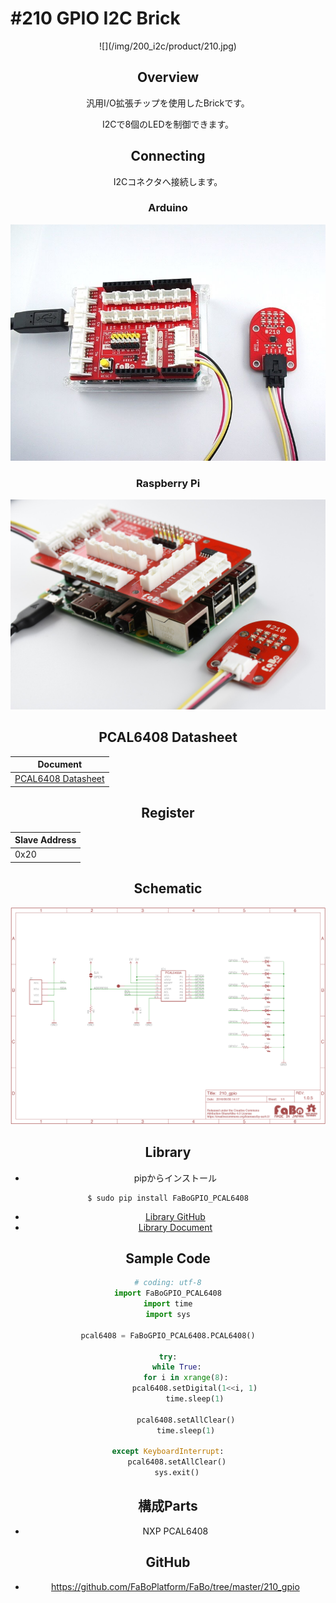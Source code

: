 # #210 GPIO I2C Brick

<center>![](/img/200_i2c/product/210.jpg)
<!--COLORME-->

## Overview
汎用I/O拡張チップを使用したBrickです。

I2Cで8個のLEDを制御できます。

## Connecting
I2Cコネクタへ接続します。

### Arduino
![](/img/200_i2c/connect/210_gpio_connect.jpg)
### Raspberry Pi
![](/img/200_i2c/connect/210_connect_with_rasppi.jpg)
## PCAL6408 Datasheet
| Document |
| -- |
| [PCAL6408 Datasheet](http://www.nxp.com/documents/data_sheet/PCAL6408A.pdf) |

## Register
| Slave Address |
| -- |
| 0x20 |

## Schematic
![](/img/200_i2c/schematic/210_gpio.png)

## Library

- pipからインストール

```
$ sudo pip install FaBoGPIO_PCAL6408
```
- [Library GitHub](https://github.com/FaBoPlatform/FaBoGPIO-PCAL6408-Python)
- [Library Document](http://fabo.io/doxygen/FaBoGPIO-PCAL6408-Python/)

## Sample Code

```python
# coding: utf-8
import FaBoGPIO_PCAL6408
import time
import sys

pcal6408 = FaBoGPIO_PCAL6408.PCAL6408()

try:
    while True:
        for i in xrange(8):
            pcal6408.setDigital(1<<i, 1)
            time.sleep(1)

        pcal6408.setAllClear()
        time.sleep(1)

except KeyboardInterrupt:
    pcal6408.setAllClear()
    sys.exit()
```

## 構成Parts
- NXP PCAL6408

## GitHub
- https://github.com/FaBoPlatform/FaBo/tree/master/210_gpio
